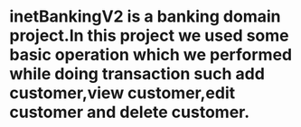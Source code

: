 # inetBankingV2 is a banking domain project.In this project we used some basic operation which we performed while doing transaction such add customer,view customer,edit customer and delete customer.
